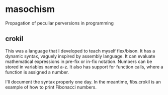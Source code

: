 # masochism
Propagation of peculiar perversions in programming

crokil
------

This was a language that I developed to teach myself flex/bison.
It has a dynamic syntax, vaguely inspired by assembly language.  It can evaluate mathematical expressions in pre-fix or in-fix notation.
Numbers can be stored in variables named a-z.
It also has support for function calls, where a function is assigned a number.

I'll document the syntax properly one day.  In the meantime, fibs.crokil is an example of how to print Fibonacci numbers.
